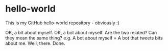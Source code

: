 # hello-world
This is my GitHub hello-world repository - obviously :)

OK, a bit about myself. OK, a bot about myself. Are the two related? Can they mean the same thing? e.g. A bot about myself = A bot that tweets bits about me. Well, there. Done.
